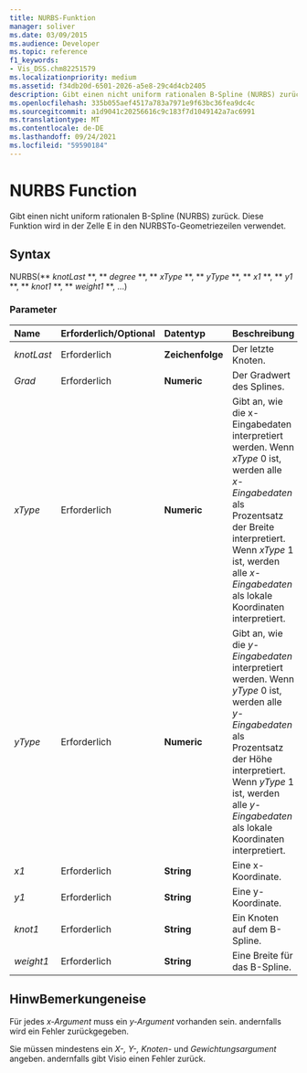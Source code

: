 ```yaml
---
title: NURBS-Funktion
manager: soliver
ms.date: 03/09/2015
ms.audience: Developer
ms.topic: reference
f1_keywords:
- Vis_DSS.chm82251579
ms.localizationpriority: medium
ms.assetid: f34db20d-6501-2026-a5e8-29c4d4cb2405
description: Gibt einen nicht uniform rationalen B-Spline (NURBS) zurück. Diese Funktion wird in der Zelle E in den NURBSTo-Geometriezeilen verwendet.
ms.openlocfilehash: 335b055aef4517a783a7971e9f63bc36fea9dc4c
ms.sourcegitcommit: a1d9041c20256616c9c183f7d1049142a7ac6991
ms.translationtype: MT
ms.contentlocale: de-DE
ms.lasthandoff: 09/24/2021
ms.locfileid: "59590184"
---
```

# <a name="nurbs-function"></a>NURBS Function

Gibt einen nicht uniform rationalen B-Spline (NURBS) zurück. Diese Funktion wird in der Zelle E in den NURBSTo-Geometriezeilen verwendet.
  
## <a name="syntax"></a>Syntax

NURBS(** *knotLast* **, ** *degree* **, ** *xType* **, ** *yType* **, ** *x1* **, ** *y1* **, ** *knot1* **, ** *weight1* **, ...) 
  
### <a name="parameters"></a>Parameter

|**Name**|**Erforderlich/Optional**|**Datentyp**|**Beschreibung**|
|:-----|:-----|:-----|:-----|
| _knotLast_ <br/> |Erforderlich  <br/> |**Zeichenfolge** <br/> | Der letzte Knoten.  <br/> |
| _Grad_ <br/> |Erforderlich  <br/> |**Numeric** <br/> |Der Gradwert des Splines.  <br/> |
| _xType_ <br/> |Erforderlich  <br/> |**Numeric** <br/> |Gibt an, wie  die x-Eingabedaten interpretiert werden. Wenn  _xType_ 0 ist, werden alle  _x-Eingabedaten_ als Prozentsatz der Breite interpretiert. Wenn  _xType_ 1 ist, werden alle  _x-Eingabedaten_ als lokale Koordinaten interpretiert.  <br/> |
| _yType_ <br/> |Erforderlich  <br/> |**Numeric** <br/> |Gibt an, wie die  _y-Eingabedaten_ interpretiert werden. Wenn  _yType_ 0 ist, werden alle  _y-Eingabedaten_ als Prozentsatz der Höhe interpretiert. Wenn  _yType_ 1 ist, werden alle  _y-Eingabedaten_ als lokale Koordinaten interpretiert.  <br/> |
| _x1_ <br/> |Erforderlich  <br/> |**String** <br/> |Eine x-Koordinate.  <br/> |
| _y1_ <br/> |Erforderlich  <br/> |**String** <br/> |Eine y-Koordinate.  <br/> |
| _knot1_ <br/> |Erforderlich  <br/> |**String** <br/> |Ein Knoten auf dem B-Spline.  <br/> |
| _weight1_ <br/> |Erforderlich  <br/> |**String** <br/> |Eine Breite für das B-Spline.  <br/> |
   
## <a name="remarks"></a>HinwBemerkungeneise

Für jedes  *x-Argument*  muss ein  *y-Argument*  vorhanden sein. andernfalls wird ein Fehler zurückgegeben. 
  
Sie müssen mindestens ein *X-,* *Y-,* *Knoten-* und *Gewichtungsargument* angeben. andernfalls gibt Visio einen Fehler zurück. 
  


